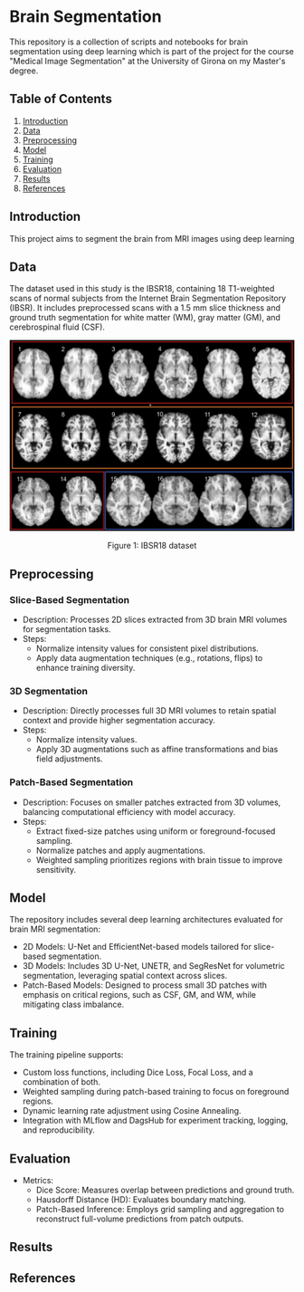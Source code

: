 # Brain Segmentation
This repository is a collection of scripts and notebooks for brain segmentation using deep learning which is part of the project for the course "Medical Image Segmentation" at the University of Girona on my Master's degree.

## Table of Contents
1. [Introduction](#introduction)
2. [Data](#data)
3. [Preprocessing](#preprocessing)
4. [Model](#model)
5. [Training](#training)
6. [Evaluation](#evaluation)
7. [Results](#results)
8. [References](#references)

## Introduction
This project aims to segment the brain from MRI images using deep learning

## Data
The dataset used in this study is the IBSR18, containing 18 T1-weighted scans of normal subjects from the Internet Brain Segmentation Repository (IBSR). It includes preprocessed scans with a 1.5 mm slice thickness and ground truth segmentation for white matter (WM), gray matter (GM), and cerebrospinal fluid (CSF).

![IBSR18](./images/IBSR18.png)
<p align="center">Figure 1: IBSR18 dataset</p>

## Preprocessing

### Slice-Based Segmentation
- Description: Processes 2D slices extracted from 3D brain MRI volumes for segmentation tasks.
- Steps:
    - Normalize intensity values for consistent pixel distributions.
    - Apply data augmentation techniques (e.g., rotations, flips) to enhance training diversity.

### 3D Segmentation
- Description: Directly processes full 3D MRI volumes to retain spatial context and provide higher segmentation accuracy.
- Steps:
    - Normalize intensity values.
    - Apply 3D augmentations such as affine transformations and bias field adjustments.

### Patch-Based Segmentation
- Description: Focuses on smaller patches extracted from 3D volumes, balancing computational efficiency with model accuracy.
- Steps:
    - Extract fixed-size patches using uniform or foreground-focused sampling.
    - Normalize patches and apply augmentations.
    - Weighted sampling prioritizes regions with brain tissue to improve sensitivity.

## Model
The repository includes several deep learning architectures evaluated for brain MRI segmentation:
- 2D Models: U-Net and EfficientNet-based models tailored for slice-based segmentation.
- 3D Models: Includes 3D U-Net, UNETR, and SegResNet for volumetric segmentation, leveraging spatial context across slices.
- Patch-Based Models: Designed to process small 3D patches with emphasis on critical regions, such as CSF, GM, and WM, while mitigating class imbalance.

## Training
The training pipeline supports:
- Custom loss functions, including Dice Loss, Focal Loss, and a combination of both.
- Weighted sampling during patch-based training to focus on foreground regions.
- Dynamic learning rate adjustment using Cosine Annealing.
- Integration with MLflow and DagsHub for experiment tracking, logging, and reproducibility.

## Evaluation
- Metrics:
    - Dice Score: Measures overlap between predictions and ground truth.
    - Hausdorff Distance (HD): Evaluates boundary matching.
    - Patch-Based Inference: Employs grid sampling and aggregation to reconstruct full-volume predictions from patch outputs.

## Results

## References